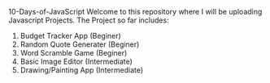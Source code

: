 10-Days-of-JavaScript
Welcome to this repository where I will be uploading Javascript Projects.
The Project so far includes:
1. Budget Tracker App (Beginer)
2. Random Quote Generater (Beginer)
3. Word Scramble Game (Beginer)
4. Basic Image Editor (Intermediate)
5. Drawing/Painting App (Intermediate)
